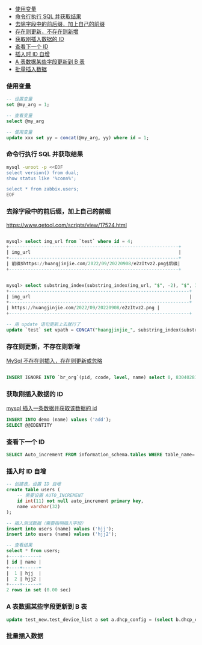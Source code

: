 *   [使用变量](#使用变量)
*   [命令行执行 SQL 并获取结果](#命令行执行-sql-并获取结果)
*   [去除字段中的前后缀，加上自己的前缀](#去除字段中的前后缀加上自己的前缀)
*   [存在则更新，不存在则新增](#存在则更新不存在则新增)
*   [获取刚插入数据的 ID](#获取刚插入数据的-id)
*   [查看下一个 ID](#查看下一个-id)
*   [插入时 ID 自增](#插入时-id-自增)
*   [A 表数据某些字段更新到 B 表](#a-表数据某些字段更新到-b-表)
*   [批量插入数据](#批量插入数据)

### 使用变量

```sql
-- 设置变量
set @my_arg = 1;

-- 查看变量
select @my_arg

-- 使用变量
update xxx set yy = concat(@my_arg, yy) where id = 1;
```

### 命令行执行 SQL 并获取结果

```sh
mysql -uroot -p <<EOF
select version() from dual;
show status like '%conn%';

select * from zabbix.users;
EOF
```

### 去除字段中的前后缀，加上自己的前缀

<https://www.qetool.com/scripts/view/17524.html>

```sql

mysql> select img_url from `test` where id = 4;
+---------------------------------------------------------------+
| img_url                                                       |
+---------------------------------------------------------------+
| 前缀$https://huangjinjie.com/2022/09/20220908/e2zItvz2.png$后缀|
+---------------------------------------------------------------+


mysql> select substring_index(substring_index(img_url, "$", -2), "$", 1) as img_url from `test` where id = 4;
+-------------------------------------------------------------------+
| img_url                                                           |
+-------------------------------------------------------------------+
| https://huangjinjie.com/2022/09/20220908/e2zItvz2.png |
+-------------------------------------------------------------------+

-- 用 update 语句更新上去就行了
update `test` set vpath = CONCAT("huangjinjie_", substring_index(substring_index(img_url, "$", -2), "$", 1)) where id = 4;

```

### 存在则更新，不存在则新增

[MySql 不存在则插入，存在则更新或忽略](https://blog.csdn.net/t894690230/article/details/77996355)

```sql

INSERT IGNORE INTO `br_org`(pid, ccode, level, name) select 0, 83040281, 1, "测试分组" where not exists(select 1 from br_org where `name`="测试分组");

```

### 获取刚插入数据的 ID

[mysql 插入一条数据并获取该数据的 id](https://www.cnblogs.com/gionlee/p/13330907.html)

```sql
INSERT INTO demo (name) values ('add');
SELECT @@IDENTITY
```

### 查看下一个 ID

```sql
SELECT Auto_increment FROM information_schema.tables WHERE table_name='test_device';
```

### 插入时 ID 自增

```sql
-- 创建表，设置 ID 自增
create table users (
    -- 需要设置 AUTO_INCREMENT
    id int(11) not null auto_increment primary key,
    name varchar(32)
);

-- 插入测试数据（需要指明插入字段）
insert into users (name) values ('hjj');
insert into users (name) values ('hjj2');

-- 查看结果
select * from users;
+----+------+
| id | name |
+----+------+
|  1 | hjj  |
|  2 | hjj2 |
+----+------+
2 rows in set (0.00 sec)

```

### A 表数据某些字段更新到 B 表

```sql
update test_new.test_device_list a set a.dhcp_config = (select b.dhcp_config from test_new_bak.test_device_list b where b.id=a.id);
```

### 批量插入数据

